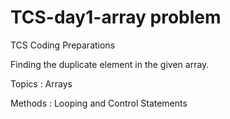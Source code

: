 # TCS-day1-array problem
TCS Coding Preparations

Finding the duplicate element in the given array.

Topics : Arrays

Methods : Looping and Control Statements
